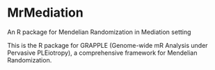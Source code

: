 # MrMediation
An R package for Mendelian Randomization in Mediation setting

This is the R package for GRAPPLE (Genome-wide mR Analysis under Pervasive PLEiotropy), a comprehensive framework for Mendelian Randomization.
